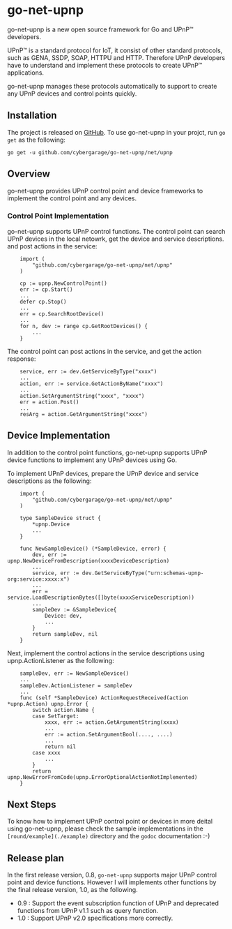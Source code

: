 # go-net-upnp

go-net-upnp is a new open source framework for Go and UPnP™ developers.

UPnP™ is a standard protocol for IoT, it consist of other standard protocols, such as GENA, SSDP, SOAP, HTTPU and HTTP. Therefore UPnP developers have to understand and implement these protocols to create UPnP™ applications.

go-net-upnp manages these protocols automatically to support to create any UPnP devices and control points quickly.

## Installation

The project is released on [GitHub](https://github.com/cybergarage/go-net-upnp). To use go-net-upnp in your projct, run `go get` as the following:

```
go get -u github.com/cybergarage/go-net-upnp/net/upnp
```
## Overview

go-net-upnp provides UPnP control point and device frameworks to implement the control point and any devices.

### Control Point Implementation

go-net-upnp supports UPnP control functions. The control point can search UPnP devices in the local netowrk, get the device and service descriptions. and post actions in the service:

```
	import (
		"github.com/cybergarage/go-net-upnp/net/upnp"
	)
	
	cp := upnp.NewControlPoint()
	err := cp.Start()
	...
	defer cp.Stop()
	...
	err = cp.SearchRootDevice()
	...
	for n, dev := range cp.GetRootDevices() {
		...
	}
```

The control point can post actions in the service, and get the action response:

```
	service, err := dev.GetServiceByType("xxxx")
	...
	action, err := service.GetActionByName("xxxx")
	...
	action.SetArgumentString("xxxx", "xxxx")
	err = action.Post()
	...
	resArg = action.GetArgumentString("xxxx")
```

## Device Implementation

In addition to the control point functions, go-net-upnp supports UPnP device functions to implement any UPnP devices using Go.

To implement UPnP devices, prepare the UPnP device and service descriptions as the following:

```
	import (
		"github.com/cybergarage/go-net-upnp/net/upnp"
	)
	
	type SampleDevice struct {
		*upnp.Device
		...
	}

	func NewSampleDevice() (*SampleDevice, error) {
		dev, err := upnp.NewDeviceFromDescription(xxxxDeviceDescription)
		...
		service, err := dev.GetServiceByType("urn:schemas-upnp-org:service:xxxx:x")
		...
		err = service.LoadDescriptionBytes([]byte(xxxxServiceDescription))
		...
		sampleDev := &SampleDevice{
			Device: dev,
			...
		}
		return sampleDev, nil
	}
```

Next, implement the control actions in the service descriptions using upnp.ActionListener as the following:

```
	sampleDev, err := NewSampleDevice()
	...
	sampleDev.ActionListener = sampleDev
	...
	func (self *SampleDevice) ActionRequestReceived(action *upnp.Action) upnp.Error {
		switch action.Name {
		case SetTarget:
			xxxx, err := action.GetArgumentString(xxxx)
			...
			err := action.SetArgumentBool(...., ....)
			...
			return nil
		case xxxx
			...
		}
		return upnp.NewErrorFromCode(upnp.ErrorOptionalActionNotImplemented)
	}
```

## Next Steps

To know how to implement UPnP control point or devices in more deital using go-net-upnp, please check the sample implementations in the `[round/example](./example)` directory and the `godoc` documentation :-)

## Release plan

In the first release version, 0.8, `go-net-upnp` supports major UPnP control point and device functions. However I will implements other functions by the final release version, 1.0, as the following.

- 0.9 : Support the event subscription function of UPnP and deprecated functions from UPnP v1.1 such as query function.
- 1.0 : Support UPnP v2.0 specifications more correctly.



